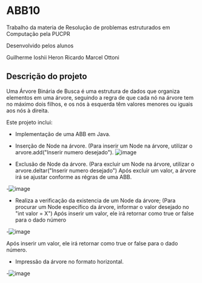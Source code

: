 # ABB10

Trabalho da materia de Resolução de problemas estruturados em Computação pela PUCPR

Desenvolvido pelos alunos

Guilherme Ioshii
Heron Ricardo
Marcel Ottoni

## Descrição do projeto

Uma Árvore Binária de Busca é uma estrutura de dados que organiza elementos em uma árvore, seguindo a regra de que cada nó na árvore tem no máximo dois filhos, e os nós à esquerda têm valores menores ou iguais aos nós à direita.

Este projeto inclui:

- Implementação de uma ABB em Java.
- Inserção de Node na árvore.
  (Para inserir um Node na árvore, utilizar o arvore.add("Inserir numero desejado").
  ![image](https://github.com/guiioshii/ABB10/assets/105391453/6db0ee62-0815-4c89-93a0-f8118c0ca1fa)
  
- Exclusão de Node da árvore.
  (Para excluir um Node na árvore, utilizar o arvore.deltar("Inserir numero desejado")
    Após excluir um valor, a árvore irá se ajustar conforme as régras de uma ABB.

 -![image](https://github.com/guiioshii/ABB10/assets/105391453/d443b604-3fa0-41ff-adf4-a2e0210d3056)

- Realiza a verificação da existencia de um Node da árvore;
  (Para procurar um Node específico da árvore, informar o valor desejado no "int valor = X")
    Após inserir um valor, ele irá retornar como true or false para o dado número
  
-![image](https://github.com/guiioshii/ABB10/assets/105391453/957eae53-cc95-4a6f-a31e-13d42b348ed1)
  
  Após inserir um valor, ele irá retornar como true or false para o dado número.
  
- Impressão da árvore no formato horizontal.

-![image](https://github.com/guiioshii/ABB10/assets/105391453/b9112b59-facd-42b6-9ca8-374307d3a34e)
